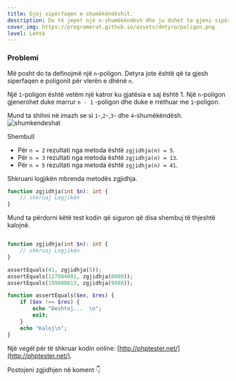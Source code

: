 ```yaml
---
title: Gjej sipërfaqen e shumëkëndëshit.
description: Do të jepet një n-shumëkëndësh dhe ju duhet ta gjeni sipërfaqen e saj.
cover_img: https://programerat.github.io/assets/detyra/poligon.png
level: Lehtë    
---
```


### Problemi

Më posht do ta definojmë një `n`-poligon.
Detyra jote është që ta gjesh siperfaqen e poligonit për vlerën e dhënë `n`. 

Një `1`-poligon është vetëm një katror ku gjatësia e saj është 1.
Një `n`-poligon gjenerohet duke marrur `n - 1` -poligon dhe duke e rrethuar me `1`-poligon.      
     
Mund ta shihni në imazh se si `1`-,`2`-,`3`- dhe `4`-shumëkëndësh.
![shumkendeshat](https://programerat.github.io/assets/detyra/poligon.jpg)    
                
Shembull
* Për `n = 2` rezultati nga metoda është `zgjidhja(n) = 5`.
* Për `n = 3` rezultati nga metoda është `zgjidhja(n) = 13`.
* Për `n = 5` rezultati nga metoda është `zgjidhja(n) = 41`.

Shkruani logjikën mbrenda metodës zgjidhja.      
```php
function zgjidhja(int $n): int {
    // shkruaj Logjikën                        
}

```   

Mund ta përdorni këtë test kodin që siguron që disa shembuj të thjeshtë kalojnë.

```php

function zgjidhja(int $n): int {
    // shkruaj Logjikën                        
}

assertEquals(41, zgjidhja(5));
assertEquals(127984001, zgjidhja(8000));
assertEquals(199900013, zgjidhja(9998));

function assertEquals($ex, $res) {
	if ($ex !== $res) {
		echo "Deshtoj...  \n";
		exit;
	}
	echo "Kaloj\n";
}
```


Një vegël për të shkruar kodin online: [http://phptester.net/](http://phptester.net/).
       

Postojeni zgjidhjen në koment 👇